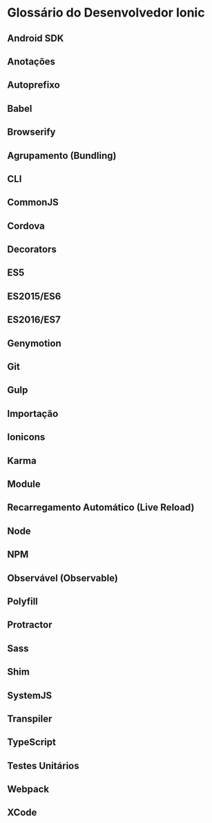 # Glossário do Desenvolvedor Ionic

## Android SDK
## Anotações
## Autoprefixo
## Babel
## Browserify
## Agrupamento (Bundling)
## CLI
## CommonJS
## Cordova
## Decorators
## ES5
## ES2015/ES6
## ES2016/ES7
## Genymotion
## Git
## Gulp
## Importação
## Ionicons
## Karma
## Module
## Recarregamento Automático (Live Reload)
## Node
## NPM
## Observável (Observable)
## Polyfill
## Protractor
## Sass
## Shim
## SystemJS
## Transpiler
## TypeScript
## Testes Unitários
## Webpack
## XCode
